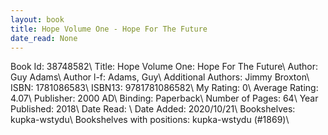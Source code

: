 ```yaml
---
layout: book
title: Hope Volume One - Hope For The Future
date_read: None
---
```


Book Id: 38748582\ 
Title: Hope Volume One: Hope For The Future\ 
Author: Guy Adams\ 
Author l-f: Adams, Guy\ 
Additional Authors: Jimmy Broxton\ 
ISBN: 1781086583\ 
ISBN13: 9781781086582\ 
My Rating: 0\ 
Average Rating: 4.07\ 
Publisher: 2000 AD\ 
Binding: Paperback\ 
Number of Pages: 64\ 
Year Published: 2018\ 
Date Read: \ 
Date Added: 2020/10/21\ 
Bookshelves: kupka-wstydu\ 
Bookshelves with positions: kupka-wstydu (#1869)\ 


